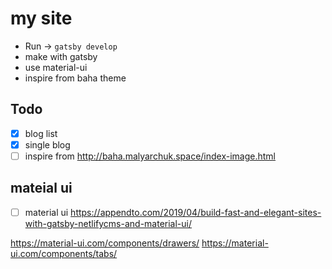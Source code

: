# my site

* Run -> `gatsby develop`
* make with gatsby
* use material-ui
* inspire from baha theme

## Todo

- [x] blog list
- [x] single blog
- [ ] inspire from http://baha.malyarchuk.space/index-image.html

## mateial ui
- [ ] material ui https://appendto.com/2019/04/build-fast-and-elegant-sites-with-gatsby-netlifycms-and-material-ui/

https://material-ui.com/components/drawers/
https://material-ui.com/components/tabs/